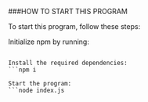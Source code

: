 ###HOW TO START THIS PROGRAM

To start this program, follow these steps:

Initialize npm by running:
```npm init -y

Install the required dependencies:
```npm i

Start the program:
```node index.js
